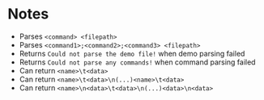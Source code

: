 ﻿# Notes
* Parses `<command> <filepath>`
* Parses `<command1>;<command2>;<command3> <filepath>`
* Returns `Could not parse the demo file!` when demo parsing failed
* Returns `Could not parse any commands!` when command parsing failed
* Can return `<name>\t<data>`
* Can return `<name>\t<data>\n(...)<name>\t<data>`
* Can return `<name>\n<data>\t<data>\n(...)<data>\n<data>`